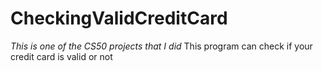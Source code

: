 # CheckingValidCreditCard
*This is one of the CS50 projects that I did* This program can check if your credit card is valid or not
